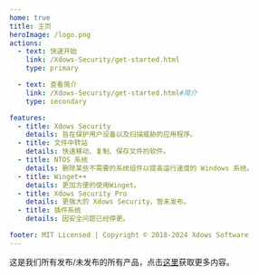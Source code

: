 ```yaml
---
home: true
title: 主页
heroImage: /logo.png
actions:
  - text: 快速开始
    link: /Xdows-Security/get-started.html
    type: primary

  - text: 查看简介
    link: /Xdows-Security/get-started.html#简介
    type: secondary

features:
  - title: Xdows Security
    details: 旨在保护用户设备以及扫描威胁的应用程序。
  - title: 文件中转站
    details: 快速移动、复制、保存文件的软件。
  - title: NTOS 系统
    details: 删除某些不需要的系统组件以提高运行速度的 Windows 系统。
  - title: Winget++
    details: 更加方便的使用Winget。
  - title: Xdows Security Pro
    details: 更强大的 Xdows Security，暂未发布。
  - title: 插件系统
    details: 因安全问题已经停更。

footer: MIT Licensed | Copyright © 2018-2024 Xdows Software
---
```


这是我们所有发布/未发布的所有产品，点击[这里][default-theme-home]获取更多内容。

[default-theme-home]: /Xdows-Security/get-started.html
